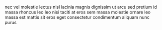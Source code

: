 nec vel molestie lectus nisl lacinia magnis dignissim ut arcu sed pretium id
massa rhoncus leo leo nisi taciti at eros sem massa molestie ornare leo massa
est mattis sit eros eget consectetur condimentum aliquam nunc purus